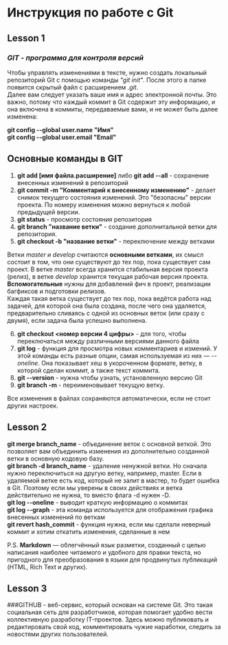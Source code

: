 # Инструкция по работе с Git
## Lesson 1
### *GIT - программа для контроля версий*
Чтобы управлять изменениями в тексте, нужно создать локальный репозиторий Git c помощью команды *"git init"*. После этого в папке появится скрытый файл с расширением *.git*.   
Далее вам следует указать ваше имя и адрес электронной почты. Это важно, потому что каждый коммит в Git содержит эту информацию, и она включена в коммиты, передаваемые вами, и не может быть далее изменена:

__git config --global user.name "Имя"__  
__git config --global user.email "Email"__
## Основные команды в GIT
1. __git add [имя файла.расширение]__ либо __git add --all__ - сохранение внесенных изменений в репозиторий
2. __git commit -m "Комментарий к внесенному изменению"__ - делает снимок текущего состояния изменений. Это "безопасны" версии проекта. По номеру изменения можно вернуться к любой предыдущей версии.  
3. __git status__ - просмотр состояния репозитория
4. __git branch "название ветки"__ - создание дополнитальной ветки для репозитория. 
5. __git checkout -b "название ветки"__ - переключение между ветками

Ветки *master и develop* считаются __основными ветками__, их смысл состоит в том, что они существуют до тех пор, пока существует сам проект. В ветке *master* всегда хранится стабильная версия проекта (релиз), в ветке *develop* хранится текущая рабочая версия проекта.   
__Вспомогательные__ нужны для добавлений фич в проект, реализации багфиксов и подготовки релизов.   
Каждая такая ветка существует до тех пор, пока ведётся работа над задачей, для которой она была создана, после чего она удаляется, предварительно сливаясь с одной из основных веток (или сразу с двумя), если задача была успешно выполнена.  

6. __git checkout <номер версии 4 цифры>__ - для того, чтобы переключаться между различными версиями данного файла
7. __git log__ - функция для просмотра новых комментариев и измений. У этой команды есть разные опции, самая используемая из них — *--oneline*. Она показывает хеш в укороченном формате, ветку, в которой сделан коммит, а также текст коммита.
8.  __git --version__ - нужна чтобы узнать, установленную версию Git
9. __git branch -m__ - переименовывает текущую ветку. 

Все изменения в файлах сохраняются автоматически, если не стоит других настроек. 

## Lesson 2
__git merge branch_name__ - объединение веток с основной веткой. Это позволяет вам объединить изменения из дополнительно созданной ветки в основную кодовую базу.  
__git branch -d branch_name__ - удаление ненужной ветки. Но сначала нужно переключиться на другую ветку, например, master. Если в удаляемой ветке есть код, который не залит в мастер, то будет ошибка в Git. Поэтому если мы уверены в своих действиях и ветка действительно не нужна, то вместо флага -d нужен -D.  
__git log --oneline__ - выводит краткую информацию о коммитах  
__git log --graph__ - эта команда используется для отображения графика внесенных изменений по веткам  
__git revert hash_commit__ - функция нужна, если мы сделали неверный коммит и хотим откатить изменения, сделанные в нем  

P.S. __Markdown__ — облегчённый язык разметки, созданный с целью написания наиболее читаемого и удобного для правки текста, но пригодного для преобразования в языки для продвинутых публикаций (HTML, Rich Text и других).

## Lesson 3

###GITHUB - веб-сервис, который основан на системе Git. Это такая социальная сеть для разработчиков, которая помогает удобно вести коллективную разработку IT-проектов. Здесь можно публиковать и редактировать свой код, комментировать чужие наработки, следить за новостями других пользователей.
